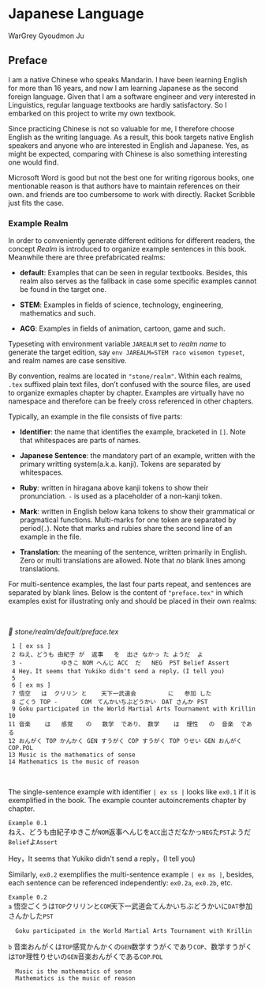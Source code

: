 # Japanese Language

WarGrey Gyoudmon Ju



## Preface

I am a native Chinese who speaks Mandarin. I have been learning English
for more than 16 years, and now I am learning Japanese as the second
foreign language. Given that I am a software engineer and very
interested in Linguistics, regular language textbooks are hardly
satisfactory. So I embarked on this project to write my own textbook.

Since practicing Chinese is not so valuable for me, I therefore choose
English as the writing language. As a result, this book targets native
English speakers and anyone who are interested in English and Japanese.
Yes, as might be expected, comparing with Chinese is also something
interesting one would find.

Microsoft Word is good but not the best one for writing rigorous books,
one mentionable reason is that authors have to maintain references on
their own.  and friends are too cumbersome to work with directly. Racket
Scribble just fits the case.

### Example Realm

In order to conveniently generate different editions for different
readers, the concept _Realm_ is introduced to organize example sentences
in this book. Meanwhile there are three prefabricated realms:

* **default**: Examples that can be seen in regular textbooks. Besides,
  this realm also serves as the fallback in case some specific examples
  cannot be found in the target one.

* **STEM**: Examples in fields of science, technology, engineering,
  mathematics and such.

* **ACG**: Examples in fields of animation, cartoon, game and such.

Typeseting with environment variable `JAREALM` set to _realm name_ to
generate the target edition, say `env JAREALM=STEM raco wisemon
typeset`, and realm names are case sensitive.

By convention, realms are located in `"stone/realm"`. Within each
realms, `.tex` suffixed plain text files, don’t confused with the
source files, are used to organize exmaples chapter by chapter. Examples
are virtually have no namespace and therefore can be freely cross
referenced in other chapters.

Typically, an example in the file consists of five parts:

* **Identifier**: the name that identifies the example, bracketed in
  `[]`. Note that whitespaces are parts of names.

* **Japanese Sentence**: the mandatory part of an example, written with
  the primary writting system(a.k.a. kanji). Tokens are separated by
  whitespaces.

* **Ruby**: written in hiragana above kanji tokens to show their
  pronunciation. `-` is used as a placeholder of a non-kanji token.

* **Mark**: written in English below kana tokens to show their
  grammatical or pragmatical functions. Multi-marks for one token are
  separated by period(`.`). Note that marks and rubies share the second
  line of an example in the file.

* **Translation**: the meaning of the sentence, written primarily in
  English. Zero or multi translations are allowed. Note that ​_no_​
  blank lines among translations.

For multi-sentence examples, the last four parts repeat, and sentences
are separated by blank lines. Below is the content of `"preface.tex"` in
which examples exist for illustrating only and should be placed in their
own realms:

 

_📝 stone/realm/default/preface.tex_
```racket
 1 [ ex ss ]                                                          
 2 ねえ、どうも 由紀子 が  返事   を  出さ なかっ た ようだ  よ                              
 3 -           ゆきこ NOM へんじ ACC  だ   NEG  PST Belief Assert            
 4 Hey，It seems that Yukiko didn't send a reply，(I tell you)          
 5                                                                    
 6 [ ex ms ]                                                          
 7 悟空   は  クリリン と    天下一武道会         に   参加 した                         
 8 ごくう TOP -　　　　COM　てんかいちぶどうかい　DAT さんか PST                            
 9 Goku participated in the World Martial Arts Tournament with Krillin
10                                                                    
11 音楽    は   感覚 　 の   数学  であり、 数学    は  理性   の  音楽  である               
12 おんがく TOP かんかく GEN すうがく COP すうがく TOP りせい GEN おんがく COP.POL           
13 Music is the mathematics of sense                                  
14 Mathematics is the music of reason                                 
```

 

The single-sentence example with identifier `| ex ss |` looks like
`ex0.1` if it is exemplified in the book. The example counter
autoincrements chapter by chapter.

`Example 0.1`                                                     
ねえ、どうも由紀子ゆきこが`NOM`返事へんじを`ACC`出さだなかっ`NEG`た`PST`ようだ`Belief`よ`Assert`
                                                                  
 Hey，It seems that Yukiko didn't send a reply，(I tell you)        

Similarly, `ex0.2` exemplifies the multi-sentence example `| ex ms |`,
besides, each sentence can be referenced independently: `ex0.2a`,
`ex0.2b`, etc.

`Example 0.2`                                                                          
 `a` 悟空ごくうは`TOP`クリリンと`COM`天下一武道会てんかいちぶどうかいに`DAT`参加さんかした`PST`                           
                                                                                       
      Goku participated in the World Martial Arts Tournament with Krillin              
 `b` 音楽おんがくは`TOP`感覚かんかくの`GEN`数学すうがくであり`COP`、数学すうがくは`TOP`理性りせいの`GEN`音楽おんがくである`COP`.`POL`
                                                                                       
      Music is the mathematics of sense                                                
      Mathematics is the music of reason                                               




